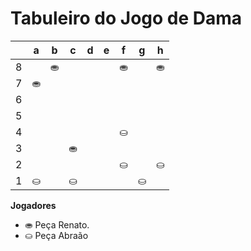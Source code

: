 # Tabuleiro do Jogo de Dama

|   | a | b | c | d | e | f | g | h |
|---|---|---|---|---|---|---|---|---|
| 8 |   | ⛂ |   |  |   | ⛂ |   | ⛂ |
| 7 | ⛂ |   |  |   |  |   |  |   |
| 6 |   |  |   |  |   |  |   |  |
| 5 |   |   |   |   |    |   |   |   |
| 4 |   |    || | |⛀  |    |    |  
| 3 |  |   | ⛂|   |   |   | |   |
| 2 |   |  |   | |   | ⛀ |   | ⛀ |
| 1 | ⛀ |   | ⛀ |   |  |   | ⛀ |   |

**Jogadores**

- ⛂ Peça Renato.
- ⛀ Peça Abraão